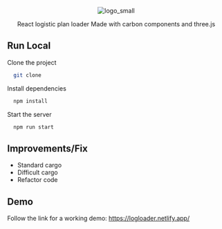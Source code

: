 <div align="center">
  
![logo_small](https://user-images.githubusercontent.com/37899490/149413596-2c340d4c-1a19-48c8-a22f-487a4dc5fb29.png)

  
React logistic plan loader Made with carbon components and three.js<br>


</div>

## Run Local

Clone the project

```bash
  git clone
```

Install dependencies

```bash
  npm install
```

Start the server

```bash
  npm run start
```

## Improvements/Fix
  - Standard cargo<br>
  - Difficult cargo<br>
  - Refactor code<br>

## Demo

Follow the link for a working demo: https://logloader.netlify.app/



